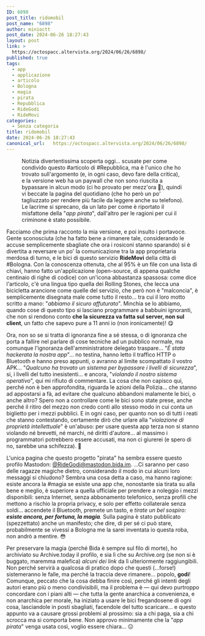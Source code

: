 ```yaml
---
ID: 6898
post_title: ridomobil
post_name: "6898"
author: minioctt
post_date: 2024-06-26 18:27:43
layout: post
link: >
  https://octospacc.altervista.org/2024/06/26/6898/
published: true
tags:
  - app
  - applicazione
  - articolo
  - Bologna
  - magia
  - pirata
  - Repubblica
  - RideGodi
  - RideMovi
categories:
  - Senza categoria
title: ridomobil
date: 2024-06-26 18:27:43
canonical_url:   https://octospacc.altervista.org/2024/06/26/6898/
---
```

<!-- wp:image {"id":6899,"sizeSlug":"full","linkDestination":"none"} -->
<figure class="wp-block-image size-full"><img src="{{site.cdnurl}}/assets/uploads/2024/06/biciops.png" alt="" class="wp-image-6899"/><figcaption class="wp-element-caption">Notizia divertentissima scoperta oggi... scusate per come condivido questo #articolo di #Repubblica, ma è l'unico che ho trovato sull'argomento (e, in ogni caso, devo fare della critica), e la versione web ha un paywall che non sono riuscita a bypassare in alcun modo (ci ho provato per mezz'ora 🥰️), quindi vi beccate la pagina del quotidiano (che ho però un po' tagliuzzato per rendere più facile da leggere anche su telefono). Le lacrime si sprecano, da un lato per come è riportato il misfattone della "<em>app pirata</em>", dall'altro per le ragioni per cui il criminone è stato possibile.</figcaption></figure>
<!-- /wp:image -->

<!-- wp:paragraph -->
<p></p>
<!-- /wp:paragraph -->

<!-- wp:paragraph -->
<p>Facciamo che prima racconto la mia versione, e poi insulto i portavoce. Gente sconosciuta (che ha fatto bene a rimanere tale, considerando le accuse semplicemente sbagliate che ora i rosiconi stanno sparando) si è divertita a reversare un po' la comunicazione tra la app proprietaria merdosa di turno, e le bici di questo servizio <strong>RideMovi</strong> della città di #Bologna. Con la conoscenza ottenuta, che al 95% è un file con una lista di chiavi, hanno fatto un'applicazione (open-source, di appena qualche centinaio di righe di codice) con un'icona abbastanza spassosa: come dice l'articolo, c'è una lingua tipo quella dei Rolling Stones, che lecca una bicicletta arancione come quelle del servizio, che però non è "malconcia", è semplicemente disegnata male come tutto il resto... tra cui il loro motto scritto a mano: "<em>abbiamo il sicuro affuturato</em>". Minchia se lo abbiamo, quando cose di questo tipo si lasciano programmare a babbuini ignoranti, che non si rendono conto <strong>che la sicurezza va fatta sul server, non sul client</strong>, un fatto che sapevo pure a 11 anni io (non ironicamente)! 😋️</p>
<!-- /wp:paragraph -->

<!-- wp:paragraph -->
<p>Ora, non so se si tratta di ignoranza fine a sé stessa, o di ignoranza che porta a fallire nel parlare di cose tecniche ad un pubblico normale, ma comunque l'ignoranza dell'amministratore delegato traspare... "<em>È stata hackerata la nostra app</em>"... no testina, hanno letto il traffico HTTP o Bluetooth e hanno preso appunti, o avranno al limite scompattato il vostro APK... "<em>Qualcuno ha trovato un sistema per bypassare i livelli di sicurezza</em>", si, i livelli del tutto inesistenti... e ancora, "<em>violando il nostro sistema operativo</em>", qui mi rifiuto di commentare. La cosa che non capisco qui, perché non è ben approfondita, riguarda le azioni della Polizia... che stanno ad appostarsi a fà, ad evitare che qualcuno abbandoni malamente le bici, o anche altro? Spero non a controllare come le bici sono state prese, anche perché il ritiro del mezzo non credo conti allo stesso modo in cui conta un biglietto per i mezzi pubblici. E in ogni caso, per quanto non so di tutti i reati che stanno contestando, certamente dirò che urlare alla "<em>violazione di proprietà intellettuale</em>" è un'abuso: per usare questa app terza non si stanno violando né brevetti, né marchi, né diritti d'autore... al massimo i programmatori potrebbero essere accusati, ma non ci giurerei (e spero di no, sarebbe una schifezza). 🥴️</p>
<!-- /wp:paragraph -->

<!-- wp:paragraph -->
<p>L'unica pagina che questo progetto "pirata" ha sembra essere questo profilo Mastodon: <a href="https://mastodon.bida.im/@RideGodi">@RideGodi@mastodon.bida.im</a>. ...Ci saranno per caso delle ragazze magiche dietro, considerando il modo in cui alcuni loro messaggi si chiudono? Sembra una cosa detta a caso, ma hanno ragione: esiste ancora la #magia se esiste una app che, nonostante sia tirata su alla bene e meglio, è superiore a quella ufficiale per prendere a noleggio i mezzi disponibili: senza Internet, senza abbonamento telefonico, senza profili che mettono a rischio la propria privacy, e solo per effetto collaterale senza soldi... accendete il Bluetooth, premete un tasto, e <em>tirate un bel sospiro: <strong>esiste ancora, per fortuna, la magia</strong>.</em> Sulla pagina è stato pubblicato (spezzettato) anche un manifesto; che dire, di per sé ci può stare, probabilmente se vivessi a Bologna me la sarei inventata io questa roba, non andrò a mentire. 😳️</p>
<!-- /wp:paragraph -->

<!-- wp:paragraph -->
<p>Per preservare la magia (perché Bida è sempre sul filo di morte), ho archiviato su Archive.today il profilo, e sia lì che su Archive.org (se non si è buggato, maremma malefica) <em>alcuni dei link</em> da lì ulteriormente raggiungibili. Non perché servirà a qualcosa di pratico dopo che questi (...forse!) sistemeranno le falle, ma perché la traccia deve rimanere... popolo, <strong>godi</strong>! Comunque, peccato che la cosa debba finire così, perché gli intenti degli autori erano più o meno condivisibili, ma il problema è — qui devo purtroppo concordare con i piani alti — che tutta la gente anarchica a convenienza, e non anarchica per morale, ha iniziato a usare le bici fregandosene di ogni cosa, lasciandole in posti sbagliati, facendole del tutto scaricare... e questo appunto va a causare grossi problemi al prossimo: sia a chi paga, sia a chi scrocca ma si comporta bene. Non approvo minimamente che la "<em>app pirata</em>" venga usata così, voglio essere chiara... 😑️</p>
<!-- /wp:paragraph -->
